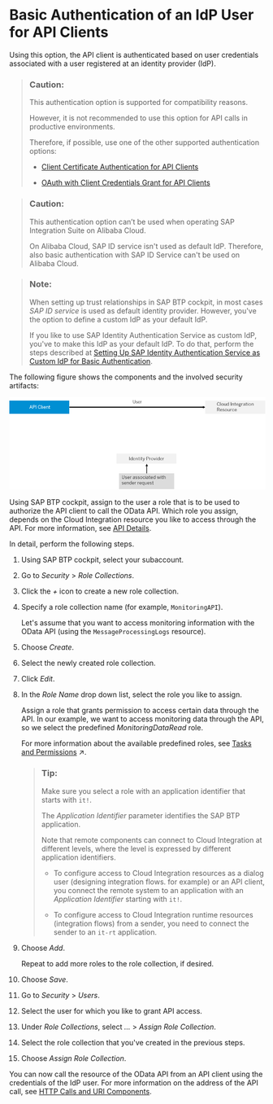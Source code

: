 <!-- loio57f104d5b6064720bdca826c6698d34c -->

# Basic Authentication of an IdP User for API Clients

Using this option, the API client is authenticated based on user credentials associated with a user registered at an identity provider \(IdP\).

> ### Caution:  
> This authentication option is supported for compatibility reasons.
> 
> However, it is not recommended to use this option for API calls in productive environments.
> 
> Therefore, if possible, use one of the other supported authentication options:
> 
> -   [Client Certificate Authentication for API Clients](client-certificate-authentication-for-api-clients-d9ca0ac.md)
> 
> -   [OAuth with Client Credentials Grant for API Clients](oauth-with-client-credentials-grant-for-api-clients-20e26a8.md)

> ### Caution:  
> This authentication option can’t be used when operating SAP Integration Suite on Alibaba Cloud.
> 
> On Alibaba Cloud, SAP ID service isn't used as default IdP. Therefore, also basic authentication with SAP ID Service can't be used on Alibaba Cloud.

> ### Note:  
> When setting up trust relationships in SAP BTP cockpit, in most cases *SAP ID service* is used as default identity provider. However, you've the option to define a custom IdP as your default IdP.
> 
> If you like to use SAP Identity Authentication Service as custom IdP, you've to make this IdP as your default IdP. To do that, perform the steps described at [Setting Up SAP Identity Authentication Service as Custom IdP for Basic Authentication](setting-up-sap-identity-authentication-service-as-custom-idp-for-basic-authentication-0668507.md).

The following figure shows the components and the involved security artifacts:

![](images/CF_API_BAsic_IdP_e828f5a.png)

Using SAP BTP cockpit, assign to the user a role that is to be used to authorize the API client to call the OData API. Which role you assign, depends on the Cloud Integration resource you like to access through the API. For more information, see [API Details](../50-Development/api-details-014d6ad.md).

In detail, perform the following steps.

1.  Using SAP BTP cockpit, select your subaccount.

2.  Go to *Security* \> *Role Collections*.

3.  Click the *\+* icon to create a new role collection.

4.  Specify a role collection name \(for example, `MonitoringAPI`\).

    Let's assume that you want to access monitoring information with the OData API \(using the `MessageProcessingLogs` resource\).

5.  Choose *Create*.

6.  Select the newly created role collection.

7.  Click *Edit*.

8.  In the *Role Name* drop down list, select the role you like to assign.

    Assign a role that grants permission to access certain data through the API. In our example, we want to access monitoring data through the API, so we select the predefined *MonitoringDataRead* role.

    For more information about the available predefined roles, see [Tasks and Permissions](https://help.sap.com/viewer/368c481cd6954bdfa5d0435479fd4eaf/Cloud/en-US/556d5575d4b0483e85d4f3251f21d0ec.html "") :arrow_upper_right:.

    > ### Tip:  
    > Make sure you select a role with an application identifier that starts with `it!`.
    > 
    > The *Application Identifier* parameter identifies the SAP BTP application.
    > 
    > Note that remote components can connect to Cloud Integration at different levels, where the level is expressed by different application identifiers.
    > 
    > -   To configure access to Cloud Integration resources as a dialog user \(designing integration flows. for example\) or an API client, you connect the remote system to an application with an *Application Identifier* starting with `it!`.
    > 
    > -   To configure access to Cloud Integration runtime resources \(integration flows\) from a sender, you need to connect the sender to an `it-rt` application.

9.  Choose *Add*.

    Repeat to add more roles to the role collection, if desired.

10. Choose *Save*.

11. Go to *Security* \> *Users*.

12. Select the user for which you like to grant API access.

13. Under *Role Collections*, select *...* \> *Assign Role Collection*.

14. Select the role collection that you've created in the previous steps.

15. Choose *Assign Role Collection*.


You can now call the resource of the OData API from an API client using the credentials of the IdP user. For more information on the address of the API call, see [HTTP Calls and URI Components](../50-Development/http-calls-and-uri-components-ca75e12.md).

